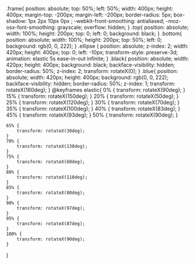 <!DOCTYPE html>
<html lang="en">
<head>
    <meta charset="UTF-8">
    <meta http-equiv="X-UA-Compatible" content="IE=edge">
    <meta name="viewport" content="width=device-width, initial-scale=1.0">
    <title>Elastic</title>
    <link rel="stylesheet" href="elastic.css">
</head>
<body>
    <div class="frame">
        <div class="top"></div>
        <div class="bottom"></div>
        <div class="ellipse">
            <div class="black"></div>
            <div class="blue"></div>
        </div>
    </div>
</body>
</html>


.frame{
    position: absolute;
    top: 50%;
    left: 50%;
    width: 400px;
    height: 400px;
    margin-top: -200px;
    margin-left: -200px;
    border-radius: 5px;
    box-shadow: 1px 2px 10px 0px ;
    -webkit-front-smoothing: antialiased;
    -moz-osx-font-smoothing: grayscale;
    overflow: hidden;
}
.top{
    position: absolute;
    width: 100%;
    height: 200px;
    top: 0;
    left: 0;
    background: black;
}
.bottom{
    position: absolute;
    width: 100%;
    height: 200px;
    top: 50%;
    left: 0;
    background: rgb(0, 0, 222);
}
.ellipse {
	position: absolute;
	z-index: 2;
	width: 420px;
	height: 400px;
	top: 0;
	left: -10px;
	transform-style: preserve-3d;
	animation: elastic 5s ease-in-out infinite;
}
.black{
    position: absolute;
    width: 420px;
    height: 400px;
    background: black;
    backface-visibility: hidden;
    border-radius: 50%;
    z-index: 2;
    transform: rotateX(0);
}
.blue{
    position: absolute;
    width: 420px;
    height: 400px;
    background: rgb(0, 0, 222);
    backface-visibility: hidden;
    border-radius: 50%;
    z-index: 1;
    transform: rotateX(180deg);
}
@keyframes elastic{
	0% {
		transform: rotateX(90deg);
	}
	15% {
		transform: rotateX(150deg);
	}
	20% {
		transform: rotateX(50deg);
	}
	25% {
		transform: rotateX(120deg);
	}
	30% {
		transform: rotateX(70deg);
	}
	35% {
		transform: rotateX(100deg);
	}
	40% {
		transform: rotateX(83deg);
	} 
	45% {
		transform: rotateX(93deg);
	}
	50% {
		transform: rotateX(90deg);
	}
	
	65% {
		transform: rotateX(30deg);
	}
	70% {
		transform: rotateX(130deg);
	}
	75% {
		transform: rotateX(60deg);
	}
	80% {
		transform: rotateX(110deg);
	}
	85% {
		transform: rotateX(80deg);
	}
	90% {
		transform: rotateX(97deg);
	} 
	95% {
		transform: rotateX(87deg);
	}
	100% {
		transform: rotateX(90deg);
	}
}
